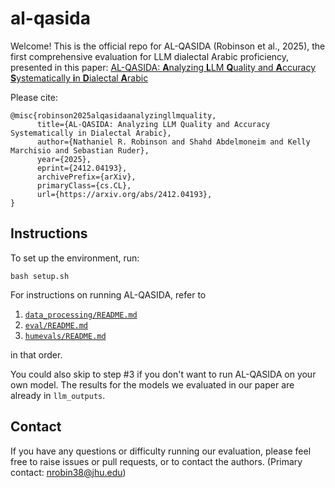 # al-qasida

Welcome! This is the official repo for AL-QASIDA (Robinson et al., 2025), 
the first comprehensive evaluation for LLM dialectal Arabic proficiency, presented in 
this paper: 
[AL-QASIDA: **A**nalyzing **L**LM **Q**uality and **A**ccuracy **S**ystematically **i**n **D**ialectal **A**rabic](https://arxiv.org/abs/2412.04193)

Please cite:

```
@misc{robinson2025alqasidaanalyzingllmquality,
      title={AL-QASIDA: Analyzing LLM Quality and Accuracy Systematically in Dialectal Arabic},
      author={Nathaniel R. Robinson and Shahd Abdelmoneim and Kelly Marchisio and Sebastian Ruder},
      year={2025},
      eprint={2412.04193},
      archivePrefix={arXiv},
      primaryClass={cs.CL},
      url={https://arxiv.org/abs/2412.04193},
}
```

## Instructions

To set up the environment, run:

```
bash setup.sh
```

For instructions on running AL-QASIDA, refer to 

1. [`data_processing/README.md`](data_processing/README.md)
2. [`eval/README.md`](eval/README.md)
3. [`humevals/README.md`](humevals/README.md)

in that order. 

You could also skip to step #3 if you don't want to run AL-QASIDA on your own model. 
The results for the models we evaluated in our paper are already in `llm_outputs`.

## Contact 

If you have any questions or difficulty running our evaluation, please feel free to raise issues or 
pull requests, or to contact the authors. 
(Primary contact: [nrobin38@jhu.edu](mailto:nrobin38@jhu.edu))
